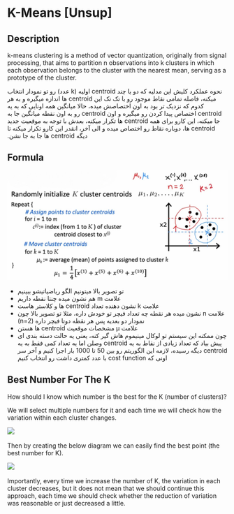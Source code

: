 # K-Means [Unsup]

## Description

k-means clustering is a method of vector quantization, originally from signal processing, that aims to partition n observations into k clusters in which each observation belongs to the cluster with the nearest mean, serving as a prototype of the cluster.

<span dir="rtl">نحوه عملکرد کلیش این مدلیه که دو یا چند centroid اولیه (k عدد) رو تو نمودار انتخاب میکنه، فاصله تمامی نقاط موجود رو با تک تک این centroid ها اندازه میگیره و به هر کدوم که نزدیک تر بود به اون اختصاصش میده، حالا میانگین همه اونایی که به یه centroid اختصاص پیدا کردن رو میگیره و اون centroid رو به اون نقطه میانگین جا به جا میکنه، این کارو برای همه centroid ها تکرار میکنه، بعدش با توجه به موقعیت جدید centroid ها، دوباره نقاط رو اختصاص میده و الی آخر، انقدر این کارو تکرار میکنه تا دیگه centroid ها جا به جا نشن.</span>

## Formula

![](k_means/image2.jpg)

- <span dir="rtl">تو تصویر بالا میتونیم الگو ریاضیاتیشو ببینیم</span>
- <span dir="rtl">علامت m هم نشون میده چنتا نقطه داریم</span>
- <span dir="rtl">علامت k نشون دهنده تعداد centroid ها و کلاستر هاست</span>
- <span dir="rtl">علامت n نشون میده هر نقطه چه تعداد فیچر تو خودش داره، مثلا تو تصویر بالا چون نمودار دو بعدیه پس هر نقطه دوتا فیچر داره (n=2)</span>
- <span dir="rtl">علامت µ مشخصات موقعیت centroid ها هستن</span>
- <span dir="rtl">چون ممکنه این سیستم تو لوکال مینیموم هاش گیر کنه، یعنی یه حالت دسته بندی ای پیش بیاد که تعداد زیادی از نقاط به یه centroid وصلن اما یه تعداد کمی فقط به یه centroid دیگه رسیده، لازمه این الگوریتم رو بین 50 تا 1000 بار اجرا کنیم و آخر سر اونی که cost function با عدد کمتری داشت رو انتخاب کنیم</span>

## Best Number For The K

How should I know which number is the best for the K (number of clusters)?

We will select multiple numbers for it and each time we will check how the variation within each cluster changes.

<img src="image1.jpg" style="width:3.4651in" />

Then by creating the below diagram we can easily find the best point (the best number for K).

<img src="image3.jpg" style="width:3.33326in" />

Importantly, every time we increase the number of K, the variation in each cluster decreases, but it does not mean that we should continue this approach, each time we should check whether the reduction of variation was reasonable or just decreased a little.
